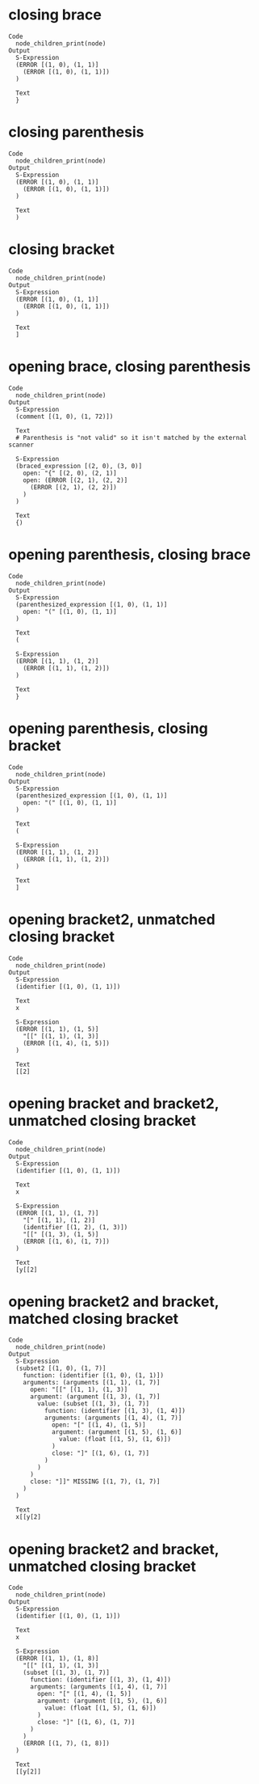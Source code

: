 # closing brace

    Code
      node_children_print(node)
    Output
      S-Expression
      (ERROR [(1, 0), (1, 1)]
        (ERROR [(1, 0), (1, 1)])
      )
      
      Text
      }
      

# closing parenthesis

    Code
      node_children_print(node)
    Output
      S-Expression
      (ERROR [(1, 0), (1, 1)]
        (ERROR [(1, 0), (1, 1)])
      )
      
      Text
      )
      

# closing bracket

    Code
      node_children_print(node)
    Output
      S-Expression
      (ERROR [(1, 0), (1, 1)]
        (ERROR [(1, 0), (1, 1)])
      )
      
      Text
      ]
      

# opening brace, closing parenthesis

    Code
      node_children_print(node)
    Output
      S-Expression
      (comment [(1, 0), (1, 72)])
      
      Text
      # Parenthesis is "not valid" so it isn't matched by the external scanner
      
      S-Expression
      (braced_expression [(2, 0), (3, 0)]
        open: "{" [(2, 0), (2, 1)]
        open: (ERROR [(2, 1), (2, 2)]
          (ERROR [(2, 1), (2, 2)])
        )
      )
      
      Text
      {)
      
      

# opening parenthesis, closing brace

    Code
      node_children_print(node)
    Output
      S-Expression
      (parenthesized_expression [(1, 0), (1, 1)]
        open: "(" [(1, 0), (1, 1)]
      )
      
      Text
      (
      
      S-Expression
      (ERROR [(1, 1), (1, 2)]
        (ERROR [(1, 1), (1, 2)])
      )
      
      Text
      }
      

# opening parenthesis, closing bracket

    Code
      node_children_print(node)
    Output
      S-Expression
      (parenthesized_expression [(1, 0), (1, 1)]
        open: "(" [(1, 0), (1, 1)]
      )
      
      Text
      (
      
      S-Expression
      (ERROR [(1, 1), (1, 2)]
        (ERROR [(1, 1), (1, 2)])
      )
      
      Text
      ]
      

# opening bracket2, unmatched closing bracket

    Code
      node_children_print(node)
    Output
      S-Expression
      (identifier [(1, 0), (1, 1)])
      
      Text
      x
      
      S-Expression
      (ERROR [(1, 1), (1, 5)]
        "[[" [(1, 1), (1, 3)]
        (ERROR [(1, 4), (1, 5)])
      )
      
      Text
      [[2]
      

# opening bracket and bracket2, unmatched closing bracket

    Code
      node_children_print(node)
    Output
      S-Expression
      (identifier [(1, 0), (1, 1)])
      
      Text
      x
      
      S-Expression
      (ERROR [(1, 1), (1, 7)]
        "[" [(1, 1), (1, 2)]
        (identifier [(1, 2), (1, 3)])
        "[[" [(1, 3), (1, 5)]
        (ERROR [(1, 6), (1, 7)])
      )
      
      Text
      [y[[2]
      

# opening bracket2 and bracket, matched closing bracket

    Code
      node_children_print(node)
    Output
      S-Expression
      (subset2 [(1, 0), (1, 7)]
        function: (identifier [(1, 0), (1, 1)])
        arguments: (arguments [(1, 1), (1, 7)]
          open: "[[" [(1, 1), (1, 3)]
          argument: (argument [(1, 3), (1, 7)]
            value: (subset [(1, 3), (1, 7)]
              function: (identifier [(1, 3), (1, 4)])
              arguments: (arguments [(1, 4), (1, 7)]
                open: "[" [(1, 4), (1, 5)]
                argument: (argument [(1, 5), (1, 6)]
                  value: (float [(1, 5), (1, 6)])
                )
                close: "]" [(1, 6), (1, 7)]
              )
            )
          )
          close: "]]" MISSING [(1, 7), (1, 7)]
        )
      )
      
      Text
      x[[y[2]
      

# opening bracket2 and bracket, unmatched closing bracket

    Code
      node_children_print(node)
    Output
      S-Expression
      (identifier [(1, 0), (1, 1)])
      
      Text
      x
      
      S-Expression
      (ERROR [(1, 1), (1, 8)]
        "[[" [(1, 1), (1, 3)]
        (subset [(1, 3), (1, 7)]
          function: (identifier [(1, 3), (1, 4)])
          arguments: (arguments [(1, 4), (1, 7)]
            open: "[" [(1, 4), (1, 5)]
            argument: (argument [(1, 5), (1, 6)]
              value: (float [(1, 5), (1, 6)])
            )
            close: "]" [(1, 6), (1, 7)]
          )
        )
        (ERROR [(1, 7), (1, 8)])
      )
      
      Text
      [[y[2]]
      

